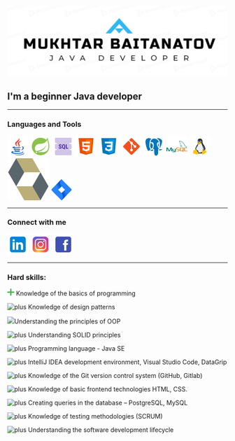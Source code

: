 [![Header](https://github.com/baimuhtar/baimuhtar/blob/main/assets/logo.png)](https://github.com/baimuhtar)

## I'm a beginner Java developer
______

### Languages and Tools
[![Java](https://github.com/baimuhtar/baimuhtar/blob/main/tool_icons/java.png)](https://github.com/baimuhtar)
[![Spring](https://github.com/baimuhtar/baimuhtar/blob/main/tool_icons/spring.png)](https://github.com/baimuhtar)
[![SQL](https://github.com/baimuhtar/baimuhtar/blob/main/tool_icons/sql.png)](https://github.com/baimuhtar)
[![HTML](https://github.com/baimuhtar/baimuhtar/blob/main/tool_icons/html.png)](https://github.com/baimuhtar)
[![CSS](https://github.com/baimuhtar/baimuhtar/blob/main/tool_icons/css.png)](https://github.com/baimuhtar)
[![GIT](https://github.com/baimuhtar/baimuhtar/blob/main/tool_icons/git.png)](https://github.com/baimuhtar)
[![PostgreSQL](https://github.com/baimuhtar/baimuhtar/blob/main/tool_icons/postgre.png)](https://github.com/baimuhtar)
[![MySQL](https://github.com/baimuhtar/baimuhtar/blob/main/tool_icons/mysql.png)](https://github.com/baimuhtar)
[![Linux](https://github.com/baimuhtar/baimuhtar/blob/main/tool_icons/linux.png)](https://github.com/baimuhtar)
[![Hibernate](https://github.com/baimuhtar/baimuhtar/blob/main/tool_icons/hibernate.svg)](https://github.com/baimuhtar)
[![Jira](https://github.com/baimuhtar/baimuhtar/blob/main/tool_icons/jira.png)](https://github.com/baimuhtar)
____
### Connect with me
[![LinkedIn](https://github.com/baimuhtar/baimuhtar/blob/main/contact_icons/linkedin.png)](https://www.linkedin.com/in/mukhtar-baitanatov-a03978121/)
[![Instagram](https://github.com/baimuhtar/baimuhtar/blob/main/contact_icons/instagram.png)](https://www.instagram.com/baimuhtar/)
[![Facebook](https://github.com/baimuhtar/baimuhtar/blob/main/contact_icons/facebook.png)](https://www.facebook.com/mukhtar.baitanatov/)
___
### Hard skills:
![plus](https://github.com/baimuhtar/baimuhtar/blob/main/description_icon/plus.png) Knowledge of the basics of programming

![plus](C:\Users\runtime-809b-4\Desktop\baimuhtar\description_icon\plus.png "plus") Knowledge of design patterns

![](C:\Users\runtime-809b-4\Desktop\baimuhtar\contact_icons\instagram.png)Understanding the principles of OOP

![](C:\Users\runtime-809b-4\Desktop\baimuhtar\description_icon\plus.png "plus") Understanding SOLID principles

![](C:\Users\runtime-809b-4\Desktop\baimuhtar\description_icon\plus.png "plus") Programming language - Java SE

![](C:\Users\runtime-809b-4\Desktop\baimuhtar\description_icon\plus.png "plus") IntelliJ IDEA development environment, Visual Studio Code, DataGrip

![](C:\Users\runtime-809b-4\Desktop\baimuhtar\description_icon\plus.png "plus") Knowledge of the Git version control system (GitHub, Gitlab)

![](C:\Users\runtime-809b-4\Desktop\baimuhtar\description_icon\plus.png "plus") Knowledge of basic frontend technologies HTML, CSS.

![](C:\Users\runtime-809b-4\Desktop\baimuhtar\description_icon\plus.png "plus") Creating queries in the database – PostgreSQL, MySQL

![](C:\Users\runtime-809b-4\Desktop\baimuhtar\description_icon\plus.png "plus") Knowledge of testing methodologies (SCRUM)

![](C:\Users\runtime-809b-4\Desktop\baimuhtar\description_icon\plus.png "plus") Understanding the software development lifecycle




